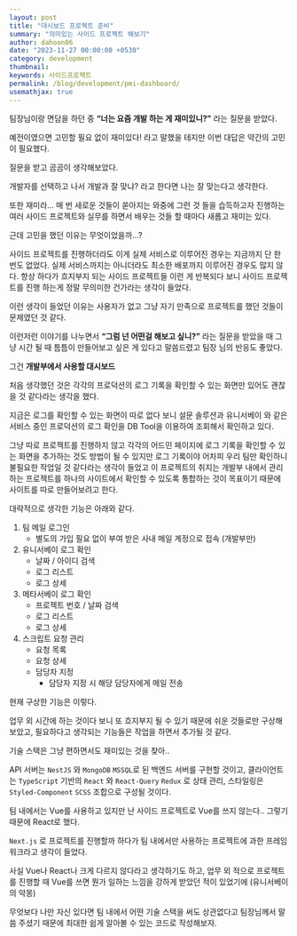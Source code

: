 ```yaml
---
layout: post
title: "대시보드 프로젝트 준비"
summary: "의미있는 사이드 프로젝트 해보기"
author: dahoon06
date: "2023-11-27 00:00:00 +0530"
category: development
thumbnail: 
keywords: 사이드프로젝트
permalink: /blog/development/pmi-dashboard/
usemathjax: true
---
```


팀장님이랑 면담을 하던 중 **“너는 요즘 개발 하는 게 재미있니?”** 라는 질문을 받았다.       

예전이였으면 고민할 필요 없이 재미있다! 라고 말했을 테지만 이번 대답은 약간의 고민이 필요했다.     

질문을 받고 곰곰이 생각해보았다.      

개발자를 선택하고 나서 개발과 잘 맞냐? 라고 한다면 나는 잘 맞는다고 생각한다.      

또한 재미라… 매 번 새로운 것들이 쏟아지는 와중에 그런 것 들을 습득하고자 진행하는 여러 사이드 프로젝트와 실무를 하면서 배우는 것들 할 때마다 새롭고 재미는 있다.      

근데 고민을 했던 이유는 무엇이었을까…?     

사이드 프로젝트를 진행하더라도 이게 실제 서비스로 이루어진 경우는 지금까지 단 한 번도 없었다. 실제 서비스까지는 아니더라도 최소한 배포까지 이루어진 경우도 많지 않다.
항상 하다가 흐지부지 되는 사이드 프로젝트들 이런 게 반복되다 보니 사이드 프로젝트를 진행 하는게 정말 무의미한 건가라는 생각이 들었다.     
      
이런 생각이 들었던 이유는 사용자가 없고 그냥 자기 만족으로 프로젝트를 했던 것들이 문제였던 것 같다.      

이런저런 이야기를 나누면서 **“그럼 넌 어떤걸 해보고 싶니?”** 라는 질문을 받았을 때 그냥 시간 될 때 틈틈이 만들어보고 싶은 게 있다고 말씀드렸고 팀장 님의 반응도 좋았다.     

그건 **개발부에서 사용할 대시보드**      

처음 생각했던 것은 각각의 프로덕션의 로그 기록을 확인할 수 있는 화면만 있어도 괜찮을 것 같다라는 생각을 했다.      

지금은 로그를 확인할 수 있는 화면이 따로 없다 보니 설문 솔루션과 유니서베이 와 같은 서비스 중인 프로덕션의 로그 확인을 DB Tool을 이용하여 조회해서 확인하고 있다.      

그냥 따로 프로젝트를 진행하지 않고 각각의 어드민 페이지에 로그 기록을 확인할 수 있는 화면을 추가하는 것도 방법이 될 수 있지만 로그 기록이야 어차피 우리 팀만 확인하니 불필요한 작업일 것 같다라는 생각이 들었고 이 프로젝트의 취지는 개발부 내에서 관리하는 프로젝트를 하나의 사이트에서 확인할 수 있도록 통합하는 것이 목표이기 때문에 사이트를 따로 만들어보려고 한다.    

대략적으로 생각한 기능은 아래와 같다.      
1. 팀 메일 로그인
   - 별도의 가입 필요 없이 부여 받은 사내 메일 계정으로 접속 (개발부만)
2. 유니서베이 로그 확인
    - 날짜 / 아이디 검색
    - 로그 리스트
    - 로그 상세
3. 메타서베이 로그 확인
    - 프로젝트 번호 / 날짜 검색
    - 로그 리스트
    - 로그 상세
4. 스크립트 요청 관리
    - 요청 목록
    - 요청 상세
    - 담당자 지정
        - 담당자 지정 시 해당 담당자에게 메일 전송


현재 구상한 기능은 이렇다.      

업무 외 시간에 하는 것이다 보니 또 흐지부지 될 수 있기 때문에 쉬운 것들로만 구상해보았고, 필요하다고 생각되는 기능들은 작업을 하면서 추가될 것 같다.    

기술 스택은 그냥 편하면서도 재미있는 것을 찾아..        

API 서버는 `NestJS` 와 `MongoDB` `MSSQL`로 된 백엔드 서버를 구현할 것이고, 
클라이언트는 `TypeScript` 기반의 `React` 와 `React-Query` `Redux` 로 상태 관리, 스타일링은 `Styled-Component` `SCSS` 조합으로 구성될 것이다.    

팀 내에서는 Vue를 사용하고 있지만 난 사이드 프로젝트로 Vue를 쓰지 않는다.. 그렇기 때문에 React로 했다.    


`Next.js` 로 프로젝트를 진행할까 하다가 팀 내에서만 사용하는 프로젝트에 과한 프레임워크라고 생각이 들었다.

사실 Vue나 React나 크게 다르지 않다라고 생각하기도 하고, 업무 외 적으로 프로젝트를 진행할 때 Vue를 쓰면 뭔가 일하는 느낌을 강하게 받았던 적이 있었기에 (유니서베이의 악몽)

무엇보다 나만 자신 있다면 팀 내에서 어떤 기술 스택을 써도 상관없다고 팀장님께서 말씀 주셨기 때문에 최대한 쉽게 알아볼 수 있는 코드로 작성해보자.




